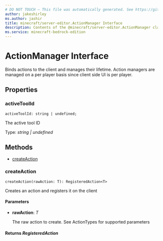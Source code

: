 ```yaml
---
# DO NOT TOUCH — This file was automatically generated. See https://github.com/mojang/minecraftapidocsgenerator to modify descriptions, examples, etc.
author: jakeshirley
ms.author: jashir
title: minecraft/server-editor.ActionManager Interface
description: Contents of the @minecraft/server-editor.ActionManager class.
ms.service: minecraft-bedrock-edition
---
```

# ActionManager Interface

Binds actions to the client and manages their lifetime. Action managers are managed on a per player basis since client side UI is per player.

## Properties

### **activeToolId**
`activeToolId: string | undefined;`

The active tool ID

Type: *string | undefined*

## Methods
- [createAction](#createaction)

### **createAction**
`
createAction(rawAction: T): RegisteredAction<T>
`

Creates an action and registers it on the client

#### **Parameters**
- **rawAction**: *T*
  
  The raw action to create. See ActionTypes for supported parameters

#### **Returns** *RegisteredAction<T>*
